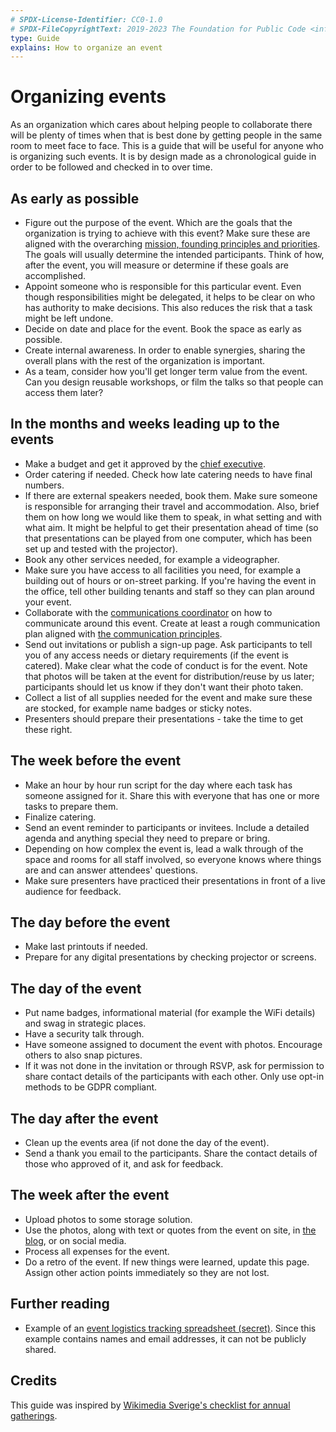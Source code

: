 ```yaml
---
# SPDX-License-Identifier: CC0-1.0
# SPDX-FileCopyrightText: 2019-2023 The Foundation for Public Code <info@publiccode.net>
type: Guide
explains: How to organize an event
---
```


# Organizing events

As an organization which cares about helping people to collaborate there will be plenty of times when that is best done by getting people in the same room to meet face to face.
This is a guide that will be useful for anyone who is organizing such events.
It is by design made as a chronological guide in order to be followed and checked in to over time.

## As early as possible

* Figure out the purpose of the event. Which are the goals that the organization is trying to achieve with this event? Make sure these are aligned with the overarching [mission, founding principles and priorities](../../organization/mission.md). The goals will usually determine the intended participants. Think of how, after the event, you will measure or determine if these goals are accomplished.
* Appoint someone who is responsible for this particular event. Even though responsibilities might be delegated, it helps to be clear on who has authority to make decisions. This also reduces the risk that a task might be left undone.
* Decide on date and place for the event. Book the space as early as possible.
* Create internal awareness. In order to enable synergies, sharing the overall plans with the rest of the organization is important.
* As a team, consider how you'll get longer term value from the event. Can you design reusable workshops, or film the talks so that people can access them later?

## In the months and weeks leading up to the events

* Make a budget and get it approved by the [chief executive](../../organization/staff.md#chief).
* Order catering if needed. Check how late catering needs to have final numbers.
* If there are external speakers needed, book them. Make sure someone is responsible for arranging their travel and accommodation. Also, brief them on how long we would like them to speak, in what setting and with what aim. It might be helpful to get their presentation ahead of time (so that presentations can be played from one computer, which has been set up and tested with the projector).
* Book any other services needed, for example a videographer.
* Make sure you have access to all facilities you need, for example a building out of hours or on-street parking. If you're having the event in the office, tell other building tenants and staff so they can plan around your event.
* Collaborate with the [communications coordinator](../../organization/staff.md#coordinator) on how to communicate around this event. Create at least a rough communication plan aligned with [the communication principles](../communication/communication-principles.md).
* Send out invitations or publish a sign-up page. Ask participants to tell you of any access needs or dietary requirements (if the event is catered). Make clear what the code of conduct is for the event. Note that photos will be taken at the event for distribution/reuse by us later; participants should let us know if they don't want their photo taken.
* Collect a list of all supplies needed for the event and make sure these are stocked, for example name badges or sticky notes.
* Presenters should prepare their presentations - take the time to get these right.

## The week before the event

* Make an hour by hour run script for the day where each task has someone assigned for it. Share this with everyone that has one or more tasks to prepare them.
* Finalize catering.
* Send an event reminder to participants or invitees. Include a detailed agenda and anything special they need to prepare or bring.
* Depending on how complex the event is, lead a walk through of the space and rooms for all staff involved, so everyone knows where things are and can answer attendees' questions.
* Make sure presenters have practiced their presentations in front of a live audience for feedback.

## The day before the event

* Make last printouts if needed.
* Prepare for any digital presentations by checking projector or screens.

## The day of the event

* Put name badges, informational material (for example the WiFi details) and swag in strategic places.
* Have a security talk through.
* Have someone assigned to document the event with photos. Encourage others to also snap pictures.
* If it was not done in the invitation or through RSVP, ask for permission to share contact details of the participants with each other. Only use opt-in methods to be GDPR compliant.

## The day after the event

* Clean up the events area (if not done the day of the event).
* Send a thank you email to the participants. Share the contact details of those who approved of it, and ask for feedback.

## The week after the event

* Upload photos to some storage solution.
* Use the photos, along with text or quotes from the event on site, in [the blog](https://blog.publiccode.net), or on social media.
* Process all expenses for the event.
* Do a retro of the event. If new things were learned, update this page. Assign other action points immediately so they are not lost.

## Further reading

* Example of an [event logistics tracking spreadsheet (secret)](https://docs.google.com/spreadsheets/d/1l5-DuHCEq4cSF01vkUpZb806to-sqQ3BDcy2IAPpSMg/edit#gid=0). Since this example contains names and email addresses, it can not be publicly shared.

## Credits

This guide was inspired by [Wikimedia Sverige's checklist for annual gatherings](https://se.wikimedia.org/wiki/Checklista_för_årsmöte).

